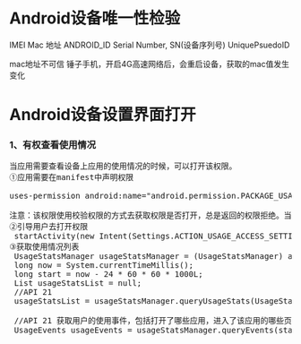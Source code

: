 
# Android设备唯一性检验

IMEI
Mac 地址
ANDROID_ID
Serial Number, SN(设备序列号)
UniquePsuedoID

mac地址不可信
锤子手机，开启4G高速网络后，会重启设备，获取的mac值发生变化

# Android设备设置界面打开
### 1、有权查看使用情况
<pre>
当应用需要查看设备上应用的使用情况的时候，可以打开该权限。
①应用需要在manifest中声明权限

uses-permission android:name="android.permission.PACKAGE_USAGE_STATS" 

注意：该权限使用校验权限的方式去获取权限是否打开，总是返回的权限拒绝。当权限拒绝时，queryUsageStats返回的集合大小总是0，因此当集合大小为0的时候，权限就可能被拒绝了
②引导用户去打开权限
 startActivity(new Intent(Settings.ACTION_USAGE_ACCESS_SETTINGS));
③获取使用情况列表
 UsageStatsManager usageStatsManager = (UsageStatsManager) activity.getSystemService(Context.USAGE_STATS_SERVICE);
 long now = System.currentTimeMillis();
 long start = now - 24 * 60 * 60 * 1000L;
 List<UsageStats> usageStatsList = null;
 //API 21
 usageStatsList = usageStatsManager.queryUsageStats(UsageStatsManager.INTERVAL_DAILY, start, now);
 
 //API 21 获取用户的使用事件，包括打开了哪些应用，进入了该应用的哪些页面  以及在改页面的停留时间
 UsageEvents usageEvents = usageStatsManager.queryEvents(start, now);
</pre>

